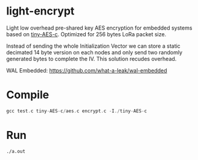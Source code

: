 # light-encrypt
Light low overhead pre-shared key AES encryption for embedded systems based on [tiny-AES-c](https://github.com/kokke/tiny-AES-c). Optimized for 256 bytes LoRa packet size.

Instead of sending the whole Initialization Vector we can store a static decimated 14 byte version on each nodes and only send two randomly generated bytes to complete the IV. This solution recudes overhead.

WAL Embedded: https://github.com/what-a-leak/wal-embedded

# Compile

```c
gcc test.c tiny-AES-c/aes.c encrypt.c -I./tiny-AES-c
```

# Run

```bash
./a.out
```
